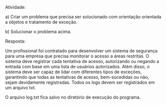 Atividade:

a) Criar um problema que precisa ser solucionado com orientação orientada a objetos e tratamento de exceção.

b) Solucionar o problema acima.

Resposta:

Um profissional foi contratado para desenvolver um sistema de segurança para uma empresa que precisa monitorar o acesso a áreas restritas. O sistema deve registrar cada tentativa de acesso, autorizando ou negando a entrada com base em uma lista de usuários autorizados. Além disso, o sistema deve ser capaz de lidar com diferentes tipos de exceções, garantindo que todas as tentativas de acesso, bem-sucedidas ou não, sejam devidamente registradas. Todos os logs devem ser registrados em um arquivo txt.


O arquivo log.txt fica salvo no diretório de execução do programa.